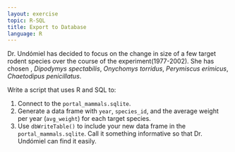```yaml
---
layout: exercise
topic: R-SQL
title: Export to Database
language: R
---
```


Dr. Undómiel has decided to focus on the change in size of a few target rodent 
species over the course of the experiment(1977-2002). She has chosen , *Dipodymys spectabilis*, *Onychomys torridus*, *Perymiscus erimicus*, 
*Chaetodipus penicillatus*. 

Write a script that uses R and SQL to: 

1. Connect to the `portal_mammals.sqlite`.
2. Generate a data frame with `year`, `species_id`, and the average weight per 
year (`avg_weight`) for each target species.
3. Use `dbWriteTable()` to include your new data frame in the 
`portal_mammals.sqlite`. Call it something informative so that Dr. Undómiel can 
find it easily.
  
